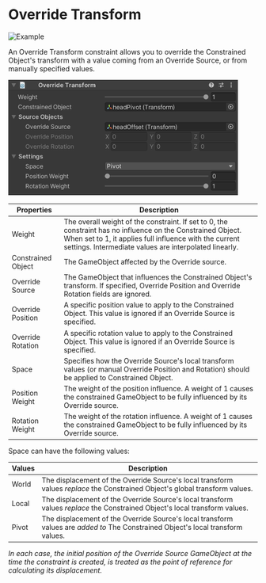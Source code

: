 # Override Transform

![Example](../images/constraint_override_transform/override_transform.gif)

An Override Transform constraint allows you to override the Constrained Object's transform with a value coming from an Override Source, or from manually specified values.

![Example](../images/constraint_override_transform/override_transform_component.png)

|Properties|Description|
|---|---|
|Weight|The overall weight of the constraint. If set to 0, the constraint has no influence on the Constrained Object. When set to 1, it applies full influence with the current settings. Intermediate values are interpolated linearly.|
|Constrained Object|The GameObject affected by the Override source.|
|Override Source|The GameObject that influences the Constrained Object's transform. If specified, Override Position and Override Rotation fields are ignored.|
|Override Position|A specific position value to apply to the Constrained Object. This value is ignored if an Override Source is specified.|
|Override Rotation|A specific rotation value to apply to the Constrained Object. This value is ignored if an Override Source is specified.|
|Space|Specifies how the Override Source's local transform values (or manual Override Position and Rotation) should be applied to Constrained Object.|
|Position Weight|The weight of the position influence. A weight of 1 causes the constrained GameObject to be fully influenced by its Override source.|
|Rotation Weight|The weight of the rotation influence. A weight of 1 causes the constrained GameObject to be fully influenced by its Override source.|

Space can have the following values:

|Values|Description|
|---|---|
|World|The displacement of the Override Source's local transform values _replace_ the Constrained Object's global transform values.|
|Local|The displacement of the Override Source's local transform values _replace_ the Constrained Object's local transform values.|
|Pivot|The displacement of the Override Source's local transform values are _added to_ The Constrained Object's local transform values.|

_In each case, the initial position of the Override Source GameObject at the time the constraint is created, is treated as the point of reference for calculating its displacement._
